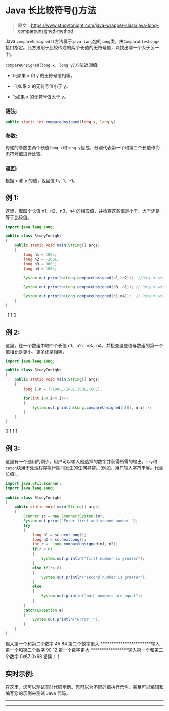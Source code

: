 # Java 长比较符号()方法

> 原文：<https://www.studytonight.com/java-wrapper-class/java-long-compareunsigned-method>

Java `compareUnsigned()`方法属于`java.lang`包的`Long`类，由`Comparable<Long>`接口指定。此方法用于比较传递的两个长值的无符号值，以找出哪一个大于另一个。

`compareUnsigned(long x, long y)`方法返回值:

*   0;如果 x 和 y 的无符号值相等。

*   -1;如果 x 的无符号值小于 y。

*   1;如果 x 的无符号值大于 y。

### 语法:

```java
public static int compareUnsigned(long x, long y)
```

### 参数:

传递的参数由两个长值`long x`和`long y`组成，分别代表第一个和第二个长值作为无符号值进行比较。

### 返回:

根据 x 和 y 的值，返回值 0，1，-1。

## 例 1:

这里，取四个长值 n1、n2、n3、n4 的相应值，并检查这些值是小于、大于还是等于比较值。

```java
import java.lang.Long;

public class StudyTonight 
{  
    public static void main(String[] args) 
    {          
        long n1 = 100L;  
        long n2 = -200L;  
        long n3 = 300L;  
        long n4 = 100L;  

        System.out.println(Long.compareUnsigned(n1, n2));  //Output will be less than zero

        System.out.println(Long.compareUnsigned(n3, n1)); // Output will be greater than zero  

        System.out.println(Long.compareUnsigned(n1,n4));  // Output will be equal to zero
    }  
}
```

-1
1
0

## 例 2:

这里，在一个数组中取四个长值 n1、n2、n3、n4，并检查这些值与数组的第一个值相比是更小、更多还是相等。

```java
import java.lang.Long;

public class StudyTonight 
{  
    public static void main(String[] args) 
    {          
        long []n = {-100L,-200L,300L,100L};  

        for(int i=0;i<4;i++)
        {
            System.out.println(Long.compareUnsigned(n[0], n[i]));  
        }  
    } 
}
```

0
1
1
1

## 例 3:

这里有一个通用的例子，用户可以输入他选择的数字并获得所需的输出。`try`和`catch`块用于处理程序执行期间发生的任何异常。(例如，用户输入字符串等。代替长值)。

```java
import java.util.Scanner; 
import java.lang.Long;

public class StudyTonight 
{  
    public static void main(String[] args) 
    {      
        Scanner sc = new Scanner(System.in);  
        System.out.print("Enter first and second number ");  
        try
        {
            long n1 = sc.nextLong();  
            long n2 = sc.nextLong();  
            int r =  Long.compareUnsigned(n1, n2);    
            if(r > 0)
            {  
                System.out.println("first number is greater");  
            }
            else if(r< 0) 
            {  
                System.out.println("second number is greater");  
            } 
            else
            {  
                System.out.println("both numbers are equal");
            }
        }
        catch(Exception e)
        {
            System.out.println("Error!!");
        }  
    }  
} 
```

输入第一个和第二个数字 45 84
第二个数字更大
***********************输入第一个和第二个数字 90 12
第一个数字更大
*****************输入第一个和第二个数字 0x67 0x68
错误！！

## 实时示例:

在这里，您可以测试实时代码示例。您可以为不同的值执行示例，甚至可以编辑和编写您的示例来测试 Java 代码。

* * *

* * *